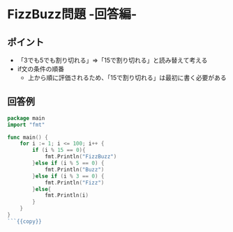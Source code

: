 # FizzBuzz問題 -回答編-

## ポイント

* 「3でも5でも割り切れる」⇒「15で割り切れる」と読み替えて考える
* if文の条件の順番
    * 上から順に評価されるため、「15で割り切れる」は最初に書く必要がある

## 回答例

```go
package main
import "fmt"

func main() {
	for i := 1; i <= 100; i++ {
		if (i % 15 == 0){
			fmt.Println("FizzBuzz")
		}else if (i % 5 == 0) {
			fmt.Println("Buzz")
		}else if (i % 3 == 0) {
			fmt.Println("Fizz")
		}else{
			fmt.Println(i)
		}
	}
}
```{{copy}}
